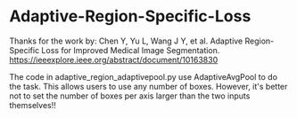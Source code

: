# Adaptive-Region-Specific-Loss
Thanks for the work by: Chen Y, Yu L, Wang J Y, et al. Adaptive Region-Specific Loss for Improved Medical Image Segmentation. https://ieeexplore.ieee.org/abstract/document/10163830

The code in adaptive_region_adaptivepool.py use AdaptiveAvgPool to do the task. This allows users to use any number of boxes. However, it's better not to set the number of boxes per axis larger than the two inputs themselves!!
